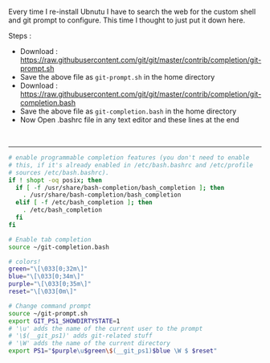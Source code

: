 Every time I re-install Ubnutu I have to search the web for the custom shell and git prompt to configure.
This time I thought to just put it down here.

Steps :
* Download : https://raw.githubusercontent.com/git/git/master/contrib/completion/git-prompt.sh
* Save the above file as `git-prompt.sh` in the home directory
* Download : https://raw.githubusercontent.com/git/git/master/contrib/completion/git-completion.bash
* Save the above file as `git-completion.bash` in the home directory
* Now Open .bashrc file in any text editor and these lines at the end


<br>
<hr>

```sh
# enable programmable completion features (you don't need to enable
# this, if it's already enabled in /etc/bash.bashrc and /etc/profile
# sources /etc/bash.bashrc).
if ! shopt -oq posix; then
  if [ -f /usr/share/bash-completion/bash_completion ]; then
    . /usr/share/bash-completion/bash_completion
  elif [ -f /etc/bash_completion ]; then
    . /etc/bash_completion
  fi
fi

# Enable tab completion
source ~/git-completion.bash

# colors!
green="\[\033[0;32m\]"
blue="\[\033[0;34m\]"
purple="\[\033[0;35m\]"
reset="\[\033[0m\]"

# Change command prompt
source ~/git-prompt.sh
export GIT_PS1_SHOWDIRTYSTATE=1
# '\u' adds the name of the current user to the prompt
# '\$(__git_ps1)' adds git-related stuff
# '\W' adds the name of the current directory
export PS1="$purple\u$green\$(__git_ps1)$blue \W $ $reset"
```
